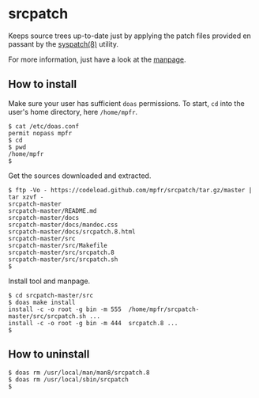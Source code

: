 # srcpatch

Keeps source trees up-to-date just by applying the patch files provided en passant by the [syspatch(8)](http://man.openbsd.org/syspatch) utility.

For more information, just have a look at the [manpage](https://mpfr.github.io/srcpatch/srcpatch.8.html).

## How to install

Make sure your user has sufficient `doas` permissions. To start, `cd` into the user's home directory, here `/home/mpfr`.

```
$ cat /etc/doas.conf
permit nopass mpfr
$ cd
$ pwd
/home/mpfr
$
```

Get the sources downloaded and extracted.

```
$ ftp -Vo - https://codeload.github.com/mpfr/srcpatch/tar.gz/master | tar xzvf -
srcpatch-master
srcpatch-master/README.md
srcpatch-master/docs
srcpatch-master/docs/mandoc.css
srcpatch-master/docs/srcpatch.8.html
srcpatch-master/src
srcpatch-master/src/Makefile
srcpatch-master/src/srcpatch.8
srcpatch-master/src/srcpatch.sh
$
```

Install tool and manpage.

```
$ cd srcpatch-master/src
$ doas make install
install -c -o root -g bin -m 555  /home/mpfr/srcpatch-master/src/srcpatch.sh ...
install -c -o root -g bin -m 444  srcpatch.8 ...
$
```

## How to uninstall

```
$ doas rm /usr/local/man/man8/srcpatch.8
$ doas rm /usr/local/sbin/srcpatch
$
```

